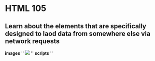 # HTML 105

## Learn about the elements that are specifically designed to laod data from somewhere else via network requests

**images**
''
<img src="..."/>
''
**scripts**
''
<script src="...>
''

**stylesheets*
''
<link href="..." />
''

Use the network tab in dev tools to see network request

